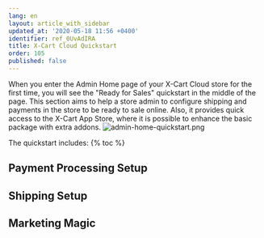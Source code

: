 ```yaml
---
lang: en
layout: article_with_sidebar
updated_at: '2020-05-18 11:56 +0400'
identifier: ref_0UvAdIRA
title: X-Cart Cloud Quickstart
order: 105
published: false
---
```

When you enter the Admin Home page of your X-Cart Cloud store for the first time, you will see the "Ready for Sales" quickstart in the middle of the page. This section aims to help a store admin to configure shipping and payments in the store to be ready to sale online. Also, it provides quick access to the X-Cart App Store, where it is possible to enhance the basic package with extra addons.
![admin-home-quickstart.png]({{site.baseurl}}/attachments/ref_0UvAdIRA/admin-home-quickstart.png)

The quickstart includes:
{% toc %}

## Payment Processing Setup
## Shipping Setup
## Marketing Magic
